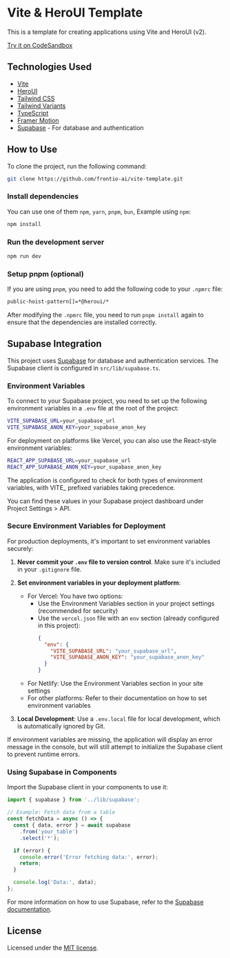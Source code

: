 # Vite & HeroUI Template

This is a template for creating applications using Vite and HeroUI (v2).

[Try it on CodeSandbox](https://githubbox.com/frontio-ai/vite-template)

## Technologies Used

- [Vite](https://vitejs.dev/guide/)
- [HeroUI](https://heroui.com)
- [Tailwind CSS](https://tailwindcss.com)
- [Tailwind Variants](https://tailwind-variants.org)
- [TypeScript](https://www.typescriptlang.org)
- [Framer Motion](https://www.framer.com/motion)
- [Supabase](https://supabase.com) - For database and authentication

## How to Use

To clone the project, run the following command:

```bash
git clone https://github.com/frontio-ai/vite-template.git
```

### Install dependencies

You can use one of them `npm`, `yarn`, `pnpm`, `bun`, Example using `npm`:

```bash
npm install
```

### Run the development server

```bash
npm run dev
```

### Setup pnpm (optional)

If you are using `pnpm`, you need to add the following code to your `.npmrc` file:

```bash
public-hoist-pattern[]=*@heroui/*
```

After modifying the `.npmrc` file, you need to run `pnpm install` again to ensure that the dependencies are installed correctly.

## Supabase Integration

This project uses [Supabase](https://supabase.com) for database and authentication services. The Supabase client is configured in `src/lib/supabase.ts`.

### Environment Variables

To connect to your Supabase project, you need to set up the following environment variables in a `.env` file at the root of the project:

```bash
VITE_SUPABASE_URL=your_supabase_url
VITE_SUPABASE_ANON_KEY=your_supabase_anon_key
```

For deployment on platforms like Vercel, you can also use the React-style environment variables:

```bash
REACT_APP_SUPABASE_URL=your_supabase_url
REACT_APP_SUPABASE_ANON_KEY=your_supabase_anon_key
```

The application is configured to check for both types of environment variables, with VITE_ prefixed variables taking precedence.

You can find these values in your Supabase project dashboard under Project Settings > API.

### Secure Environment Variables for Deployment

For production deployments, it's important to set environment variables securely:

1. **Never commit your `.env` file to version control**. Make sure it's included in your `.gitignore` file.
2. **Set environment variables in your deployment platform**:
   - For Vercel: You have two options:
     - Use the Environment Variables section in your project settings (recommended for security)
     - Use the `vercel.json` file with an `env` section (already configured in this project):
       ```json
       {
         "env": {
           "VITE_SUPABASE_URL": "your_supabase_url",
           "VITE_SUPABASE_ANON_KEY": "your_supabase_anon_key"
         }
       }
       ```
   - For Netlify: Use the Environment Variables section in your site settings
   - For other platforms: Refer to their documentation on how to set environment variables

3. **Local Development**: Use a `.env.local` file for local development, which is automatically ignored by Git.

If environment variables are missing, the application will display an error message in the console, but will still attempt to initialize the Supabase client to prevent runtime errors.

### Using Supabase in Components

Import the Supabase client in your components to use it:

```typescript
import { supabase } from '../lib/supabase';

// Example: Fetch data from a table
const fetchData = async () => {
  const { data, error } = await supabase
    .from('your_table')
    .select('*');

  if (error) {
    console.error('Error fetching data:', error);
    return;
  }

  console.log('Data:', data);
};
```

For more information on how to use Supabase, refer to the [Supabase documentation](https://supabase.com/docs).

## License

Licensed under the [MIT license](https://github.com/frontio-ai/vite-template/blob/main/LICENSE).

